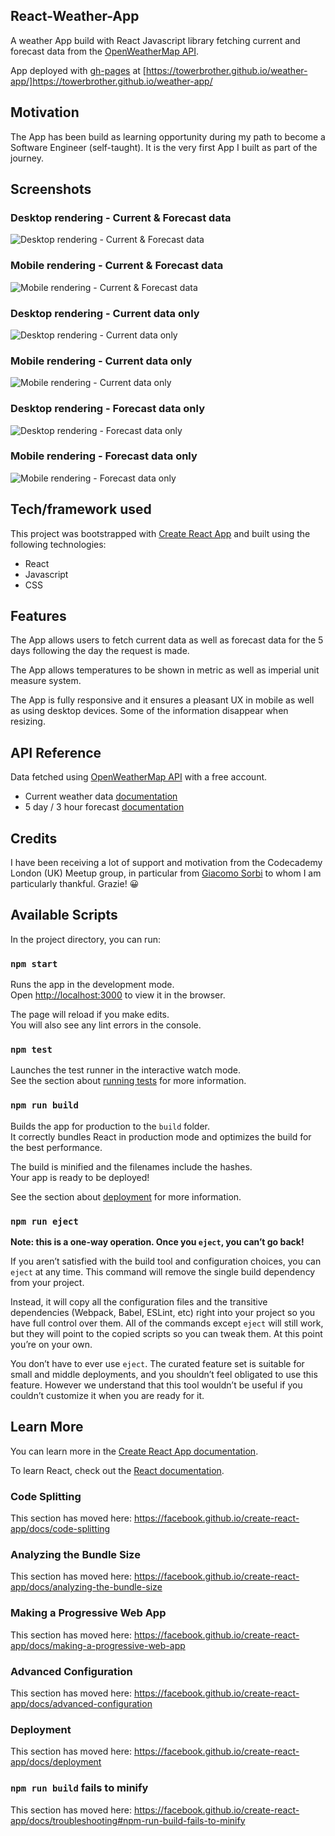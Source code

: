 ## React-Weather-App

A weather App build with React Javascript library fetching current and forecast data from the [OpenWeatherMap API](https://openweathermap.org/api).

App deployed with [gh-pages](https://create-react-app.dev/docs/deployment/#github-pages) at [https://towerbrother.github.io/weather-app/]https://towerbrother.github.io/weather-app/

## Motivation

The App has been build as learning opportunity during my path to become a Software Engineer (self-taught). It is the very first App I built as part of the journey.

## Screenshots

### Desktop rendering - Current & Forecast data

![Desktop rendering - Current & Forecast data](./screenshots/weather-app-desktop-current-forecast.png?raw=true "Desktop rendering - Current & Forecast data showing")

### Mobile rendering - Current & Forecast data

![Mobile rendering - Current & Forecast data](./screenshots/weather-app-iphoneX-current-forecast.png?raw=true "Mobile rendering - Current & Forecast data showing")

### Desktop rendering - Current data only

![Desktop rendering - Current data only](./screenshots/weather-app-desktop-current.png?raw=true "Desktop rendering - Current data only")

### Mobile rendering - Current data only

![Mobile rendering - Current data only](./screenshots/weather-app-iphoneX-current.png?raw=true "Mobile rendering - Current data only")

### Desktop rendering - Forecast data only

![Desktop rendering - Forecast data only](./screenshots/weather-app-desktop-forecast.png?raw=true "Desktop rendering - Forecast data only")

### Mobile rendering - Forecast data only

![Mobile rendering - Forecast data only](./screenshots/weather-app-iphoneX-forecast.PNG?raw=true "Mobile rendering - Forecast data only")

## Tech/framework used

This project was bootstrapped with [Create React App](https://github.com/facebook/create-react-app) and built using the following technologies:

- React
- Javascript
- CSS

## Features

The App allows users to fetch current data as well as forecast data for the 5 days following the day the request is made.

The App allows temperatures to be shown in metric as well as imperial unit measure system.

The App is fully responsive and it ensures a pleasant UX in mobile as well as using desktop devices. Some of the information disappear when resizing.

## API Reference

Data fetched using [OpenWeatherMap API](https://openweathermap.org/api) with a free account.

- Current weather data [documentation](https://openweathermap.org/current)
- 5 day / 3 hour forecast [documentation](https://openweathermap.org/forecast5)

## Credits

I have been receiving a lot of support and motivation from the Codecademy London (UK) Meetup group, in particular from [Giacomo Sorbi](https://github.com/GiacomoSorbi) to whom I am particularly thankful. Grazie! :grinning:

## Available Scripts

In the project directory, you can run:

### `npm start`

Runs the app in the development mode.<br />
Open [http://localhost:3000](http://localhost:3000) to view it in the browser.

The page will reload if you make edits.<br />
You will also see any lint errors in the console.

### `npm test`

Launches the test runner in the interactive watch mode.<br />
See the section about [running tests](https://facebook.github.io/create-react-app/docs/running-tests) for more information.

### `npm run build`

Builds the app for production to the `build` folder.<br />
It correctly bundles React in production mode and optimizes the build for the best performance.

The build is minified and the filenames include the hashes.<br />
Your app is ready to be deployed!

See the section about [deployment](https://facebook.github.io/create-react-app/docs/deployment) for more information.

### `npm run eject`

**Note: this is a one-way operation. Once you `eject`, you can’t go back!**

If you aren’t satisfied with the build tool and configuration choices, you can `eject` at any time. This command will remove the single build dependency from your project.

Instead, it will copy all the configuration files and the transitive dependencies (Webpack, Babel, ESLint, etc) right into your project so you have full control over them. All of the commands except `eject` will still work, but they will point to the copied scripts so you can tweak them. At this point you’re on your own.

You don’t have to ever use `eject`. The curated feature set is suitable for small and middle deployments, and you shouldn’t feel obligated to use this feature. However we understand that this tool wouldn’t be useful if you couldn’t customize it when you are ready for it.

## Learn More

You can learn more in the [Create React App documentation](https://facebook.github.io/create-react-app/docs/getting-started).

To learn React, check out the [React documentation](https://reactjs.org/).

### Code Splitting

This section has moved here: https://facebook.github.io/create-react-app/docs/code-splitting

### Analyzing the Bundle Size

This section has moved here: https://facebook.github.io/create-react-app/docs/analyzing-the-bundle-size

### Making a Progressive Web App

This section has moved here: https://facebook.github.io/create-react-app/docs/making-a-progressive-web-app

### Advanced Configuration

This section has moved here: https://facebook.github.io/create-react-app/docs/advanced-configuration

### Deployment

This section has moved here: https://facebook.github.io/create-react-app/docs/deployment

### `npm run build` fails to minify

This section has moved here: https://facebook.github.io/create-react-app/docs/troubleshooting#npm-run-build-fails-to-minify
